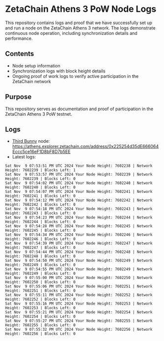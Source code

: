 # ZetaChain Athens 3 PoW Node Logs
This repository contains logs and proof that we have successfully set up and run a node on the ZetaChain Athens 3 network. The logs demonstrate continuous node operation, including synchronization details and performance.

## Contents
- Node setup information
- Synchronization logs with block height details
- Ongoing proof of work logs to verify active participation in the ZetaChain network

## Purpose
This repository serves as documentation and proof of participation in the ZetaChain Athens 3 PoW testnet.

## Logs

- [Third Bunny](https://thirdbunny.xyz/) node: https://athens.explorer.zetachain.com/address/0x225254d35dE666064Eccc5ce16eF1D8bF8D7b5EE
- Latest logs:
```
Sat Nov  9 07:53:51 PM UTC 2024 Your Node Height: 7602238 | Network Height: 7602239 | Blocks Left: 1
Sat Nov  9 07:53:57 PM UTC 2024 Your Node Height: 7602239 | Network Height: 7602239 | Blocks Left: 0
Sat Nov  9 07:54:02 PM UTC 2024 Your Node Height: 7602240 | Network Height: 7602240 | Blocks Left: 0
Sat Nov  9 07:54:07 PM UTC 2024 Your Node Height: 7602241 | Network Height: 7602241 | Blocks Left: 0
Sat Nov  9 07:54:12 PM UTC 2024 Your Node Height: 7602242 | Network Height: 7602242 | Blocks Left: 0
Sat Nov  9 07:54:18 PM UTC 2024 Your Node Height: 7602243 | Network Height: 7602243 | Blocks Left: 0
Sat Nov  9 07:54:23 PM UTC 2024 Your Node Height: 7602244 | Network Height: 7602244 | Blocks Left: 0
Sat Nov  9 07:54:28 PM UTC 2024 Your Node Height: 7602245 | Network Height: 7602245 | Blocks Left: 0
Sat Nov  9 07:54:34 PM UTC 2024 Your Node Height: 7602246 | Network Height: 7602246 | Blocks Left: 0
Sat Nov  9 07:54:39 PM UTC 2024 Your Node Height: 7602247 | Network Height: 7602247 | Blocks Left: 0
Sat Nov  9 07:54:44 PM UTC 2024 Your Node Height: 7602248 | Network Height: 7602248 | Blocks Left: 0
Sat Nov  9 07:54:50 PM UTC 2024 Your Node Height: 7602249 | Network Height: 7602249 | Blocks Left: 0
Sat Nov  9 07:54:55 PM UTC 2024 Your Node Height: 7602249 | Network Height: 7602249 | Blocks Left: 0
Sat Nov  9 07:55:00 PM UTC 2024 Your Node Height: 7602250 | Network Height: 7602250 | Blocks Left: 0
Sat Nov  9 07:55:06 PM UTC 2024 Your Node Height: 7602251 | Network Height: 7602251 | Blocks Left: 0
Sat Nov  9 07:55:11 PM UTC 2024 Your Node Height: 7602252 | Network Height: 7602252 | Blocks Left: 0
Sat Nov  9 07:55:16 PM UTC 2024 Your Node Height: 7602253 | Network Height: 7602253 | Blocks Left: 0
Sat Nov  9 07:55:21 PM UTC 2024 Your Node Height: 7602254 | Network Height: 7602254 | Blocks Left: 0
Sat Nov  9 07:55:27 PM UTC 2024 Your Node Height: 7602255 | Network Height: 7602255 | Blocks Left: 0
Sat Nov  9 07:55:32 PM UTC 2024 Your Node Height: 7602256 | Network Height: 7602256 | Blocks Left: 0
```
